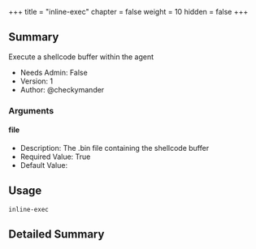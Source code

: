 +++
title = "inline-exec"
chapter = false
weight = 10
hidden = false
+++

## Summary
Execute a shellcode buffer within the agent
  
- Needs Admin: False  
- Version: 1  
- Author: @checkymander  

### Arguments

#### file

- Description: The .bin file containing the shellcode buffer
- Required Value: True  
- Default Value: 

## Usage

```
inline-exec
```


## Detailed Summary
